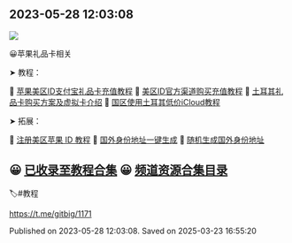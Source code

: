 
## 2023-05-28 12:03:08
![](assets/gitbig/20250323_165519_860225.jpg) 

😀苹果礼品卡相关

 ➤ 教程：

🔘 [苹果美区ID支付宝礼品卡充值教程](https://www.maxiaobang.com/16747.html)
🔘 [美区ID官方渠道购买充值教程](https://www.biquandh.com/1677.html)
🔘 [土耳其礼品卡购买方案及虚拟卡介绍](https://yummy.best/)
🔘 [国区使用土耳其低价iCloud教程](https://btsogiwudc.feishu.cn/docx/CgoJdHyWKopl3UxV12GcG3psnjf)

 ➤ 拓展：

🔘 [注册美区苹果 ID 教程](https://t.me/gitbig/384)
🔘 [国外身份地址一键生成](https://t.me/gitbig/361)
🔘 [随机生成国外身份地址](https://t.me/gitbig/789)

😀 [已收录至教程合集](https://t.me/gitbig/81)
😀 [频道资源合集目录](https://t.me/gitbig/11)
-------------------------------------------
🏷\#教程

https://t.me/gitbig/1171

Published on 2023-05-28 12:03:08. Saved on 2025-03-23 16:55:20
